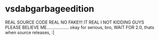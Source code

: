 # vsdabgarbageedition
REAL SOURCE CODE REAL NO FAKE!!! IT REAL I NOT KIDDING GUYS PLEASE BELIEVE ME.................. okay for serious, bro, WAIT FOR 2.0, thats when source releases, :|
